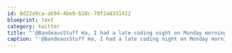```yaml
---
id: 8d22a9ca-ab94-4be9-b10c-70f2a8331412
blueprint: text
category: twitter
title: "'@BandeausStuff Ha, I had a late coding night on Monday morning and was all WTF with my stuff the next day. :)"
caption: "'@BandeausStuff Ha, I had a late coding night on Monday morning and was all WTF with my stuff the next day. :)"
---
```

